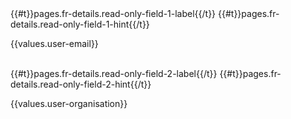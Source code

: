 <div class="govuk-form-group">
    <label class="govuk-label">
        {{#t}}pages.fr-details.read-only-field-1-label{{/t}}
    </label>
    <span class="govuk-hint">
        {{#t}}pages.fr-details.read-only-field-1-hint{{/t}}
    </span>
    <p class="govuk-body">{{values.user-email}}</p><br/>
    <label class="govuk-label">
        {{#t}}pages.fr-details.read-only-field-2-label{{/t}}
    </label>
    <span class="govuk-hint">
        {{#t}}pages.fr-details.read-only-field-2-hint{{/t}}
    </span>
    <p class="govuk-body">{{values.user-organisation}}</p><br/>
</div>
